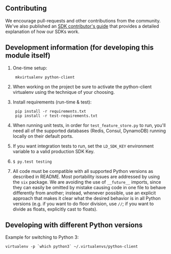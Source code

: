 Contributing
------------

We encourage pull-requests and other contributions from the community. We've also published an [SDK contributor's guide](http://docs.launchdarkly.com/docs/sdk-contributors-guide) that provides a detailed explanation of how our SDKs work.

Development information (for developing this module itself)
-----------------------------------------------------------

1. One-time setup:

        mkvirtualenv python-client

1. When working on the project be sure to activate the python-client virtualenv using the technique of your choosing.

1. Install requirements (run-time & test):

        pip install -r requirements.txt
        pip install -r test-requirements.txt

1. When running unit tests, in order for `test_feature_store.py` to run, you'll need all of the supported databases (Redis, Consul, DynamoDB) running locally on their default ports.

1. If you want integration tests to run, set the ```LD_SDK_KEY``` environment variable to a valid production SDK Key.

1. ```$ py.test testing```

1. All code must be compatible with all supported Python versions as described in README. Most portability issues are addressed by using the `six` package. We are avoiding the use of `__future__` imports, since they can easily be omitted by mistake causing code in one file to behave differently from another; instead, whenever possible, use an explicit approach that makes it clear what the desired behavior is in all Python versions (e.g. if you want to do floor division, use `//`; if you want to divide as floats, explicitly cast to floats).

Developing with different Python versions
-----------------------------------------

Example for switching to Python 3:

```virtualenv -p `which python3` ~/.virtualenvs/python-client```